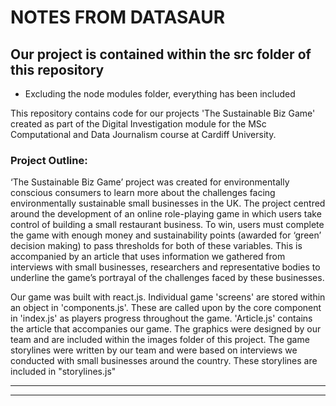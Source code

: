 
# NOTES FROM DATASAUR


## Our project is contained within the src folder of this repository

* Excluding the node modules folder, everything has been included 


This repository contains code for our projects 'The Sustainable Biz Game' created as part of the Digital Investigation module for the MSc Computational and Data Journalism course at Cardiff University.

### Project Outline: 

‘The Sustainable Biz Game’ project was created for environmentally conscious consumers to learn more about the challenges facing environmentally sustainable small businesses in the UK. The project centred around the development of an online role-playing game in which users take control of building a small restaurant business. To win, users must complete the game with enough money and sustainability points (awarded for ‘green’ decision making) to pass thresholds for both of these variables. This is accompanied by an article that uses information we gathered from interviews with small businesses, researchers and representative bodies to underline the game’s portrayal of the challenges faced by these businesses.


Our game was built with react.js. Individual game 'screens' are stored within an object in 'components.js'. These are called upon by the core component in 'index.js' as players progress throughout the game. 'Article.js' contains the article that accompanies our game. The graphics were designed by our team and are included within the images folder of this project. The game storylines were written by our team and were based on interviews we conducted with small businesses around the country. These storylines are included in "storylines.js"


---------------
---------------
